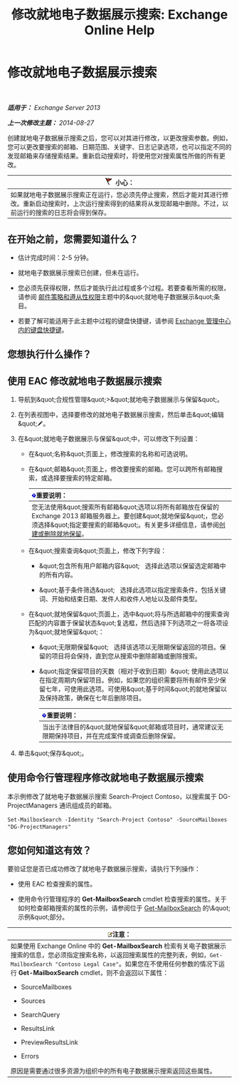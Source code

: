 ﻿---
title: '修改就地电子数据展示搜索: Exchange Online Help'
TOCTitle: 修改就地电子数据展示搜索
ms:assetid: 3162743c-cc12-4997-91e0-bcbfea8bcb17
ms:mtpsurl: https://technet.microsoft.com/zh-cn/library/Dd335182(v=EXCHG.150)
ms:contentKeyID: 50490274
ms.date: 05/23/2018
mtps_version: v=EXCHG.150
ms.translationtype: MT
---

# 修改就地电子数据展示搜索

 

_**适用于：** Exchange Server 2013_

_**上一次修改主题：** 2014-08-27_

创建就地电子数据展示搜索之后，您可以对其进行修改，以更改搜索参数。例如，您可以更改要搜索的邮箱、日期范围、关键字、日志记录选项，也可以指定不同的发现邮箱来存储搜索结果。重新启动搜索时，将使用您对搜索属性所做的所有更改。

<table>
<thead>
<tr class="header">
<th><img src="images/Dd876845.Caution(EXCHG.150).gif" title="小心" alt="小心" />小心：</th>
</tr>
</thead>
<tbody>
<tr class="odd">
<td>如果就地电子数据展示搜索正在运行，您必须先停止搜索，然后才能对其进行修改。重新启动搜索时，上次运行搜索得到的结果将从发现邮箱中删除。不过，以前运行的搜索的日志将会得到保存。</td>
</tr>
</tbody>
</table>


## 在开始之前，您需要知道什么？

  - 估计完成时间：2-5 分钟。

  - 就地电子数据展示搜索已创建，但未在运行。

  - 您必须先获得权限，然后才能执行此过程或多个过程。若要查看所需的权限，请参阅 [邮件策略和遵从性权限](messaging-policy-and-compliance-permissions-exchange-2013-help.md)主题中的\&quot;就地电子数据展示\&quot;条目。

  - 若要了解可能适用于此主题中过程的键盘快捷键，请参阅 [Exchange 管理中心内的键盘快捷键](keyboard-shortcuts-in-the-exchange-admin-center-exchange-online-protection-help.md)。

## 您想执行什么操作？

## 使用 EAC 修改就地电子数据展示搜索

1.  导航到\&quot;合规性管理\&quot;\>\&quot;就地电子数据展示与保留\&quot;。

2.  在列表视图中，选择要修改的就地电子数据展示搜索，然后单击\&quot;编辑\&quot;![编辑图标](images/Bb124582.6f53ccb2-1f13-4c02-bea0-30690e6ea71d(EXCHG.150).gif "编辑图标")。

3.  在\&quot;就地电子数据展示与保留\&quot;中，可以修改下列设置：
    
      - 在\&quot;名称\&quot;页面上，修改搜索的名称和可选说明。
    
      - 在\&quot;邮箱\&quot;页面上，修改要搜索的邮箱。您可以跨所有邮箱搜索，或选择要搜索的特定邮箱。
        
        <table>
        <thead>
        <tr class="header">
        <th><img src="images/Bb124558.important(EXCHG.150).gif" title="重要说明" alt="重要说明" />重要说明：</th>
        </tr>
        </thead>
        <tbody>
        <tr class="odd">
        <td>您无法使用&amp;quot;搜索所有邮箱&amp;quot;选项以将所有邮箱放在保留的 Exchange 2013 邮箱服务器上。要创建&amp;quot;就地保留&amp;quot;，您必须选择&amp;quot;指定要搜索的邮箱&amp;quot;。有关更多详细信息，请参阅<a href="create-or-remove-an-in-place-hold-exchange-2013-help.md">创建或删除就地保留</a>。</td>
        </tr>
        </tbody>
        </table>
    
      - 在\&quot;搜索查询\&quot;页面上，修改下列字段：
        
          - \&quot;包含所有用户邮箱内容\&quot;   选择此选项以保留选定邮箱中的所有内容。
        
          - \&quot;基于条件筛选\&quot;   选择此选项以指定搜索条件，包括关键词、开始和结束日期、发件人和收件人地址以及邮件类型。
    
      - 在\&quot;就地保留\&quot;页面上，选中\&quot;将与所选邮箱中的搜索查询匹配的内容置于保留状态\&quot;复选框，然后选择下列选项之一将各项设为\&quot;就地保留\&quot;：
        
          - \&quot;无限期保留\&quot;   选择该选项以无限期保留返回的项目。保留的项目将会保持，直到您从搜索中删除邮箱或删除搜索。
        
          - \&quot;指定保留项目的天数（相对于收到日期）\&quot; 使用此选项以在指定周期内保留项目。例如，如果您的组织需要将所有邮件至少保留七年，可使用此选项。可使用\&quot;基于时间\&quot;的就地保留以及保持政策，确保在七年后删除项目。
            
            <table>
            <thead>
            <tr class="header">
            <th><img src="images/Bb124558.important(EXCHG.150).gif" title="重要说明" alt="重要说明" />重要说明：</th>
            </tr>
            </thead>
            <tbody>
            <tr class="odd">
            <td>当出于法律目的&amp;quot;就地保留&amp;quot;邮箱或项目时，通常建议无限期保持项目，并在完成案件或调查后删除保留。</td>
            </tr>
            </tbody>
            </table>


4.  单击\&quot;保存\&quot;。

## 使用命令行管理程序修改就地电子数据展示搜索

本示例修改了就地电子数据展示搜索 Search-Project Contoso，以搜索属于 DG-ProjectManagers 通讯组成员的邮箱。

    Set-MailboxSearch -Identity "Search-Project Contoso" -SourceMailboxes "DG-ProjectManagers"

## 您如何知道这有效？

要验证您是否已成功修改了就地电子数据展示搜索，请执行下列操作：

  - 使用 EAC 检查搜索的属性。

  - 使用命令行管理程序的 **Get-MailboxSearch** cmdlet 检查搜索的属性。关于如何检查邮箱搜索的属性的示例，请参阅位于 [Get-MailboxSearch](https://technet.microsoft.com/zh-cn/library/dd351021\(v=exchg.150\)) 的\&quot;示例\&quot;部分。

<table>
<colgroup>
<col style="width: 100%" />
</colgroup>
<thead>
<tr class="header">
<th><img src="images/Bb124558.note(EXCHG.150).gif" title="注意" alt="注意" />注意：</th>
</tr>
</thead>
<tbody>
<tr class="odd">
<td>如果使用 Exchange Online 中的 <strong>Get-MailboxSearch</strong> 检索有关电子数据展示搜索的信息，您必须指定搜索名称，以返回搜索属性的完整列表，例如，<code>Get-MailboxSearch &quot;Contoso Legal Case&quot;</code>。如果您在不使用任何参数的情况下运行 <strong>Get-MailboxSearch</strong> cmdlet，则不会返回以下属性：
<ul>
<li><p>SourceMailboxes</p></li>
<li><p>Sources</p></li>
<li><p>SearchQuery</p></li>
<li><p>ResultsLink</p></li>
<li><p>PreviewResultsLink</p></li>
<li><p>Errors</p></li>
</ul>
原因是需要通过很多资源为组织中的所有电子数据展示搜索返回这些属性。</td>
</tr>
</tbody>
</table>


